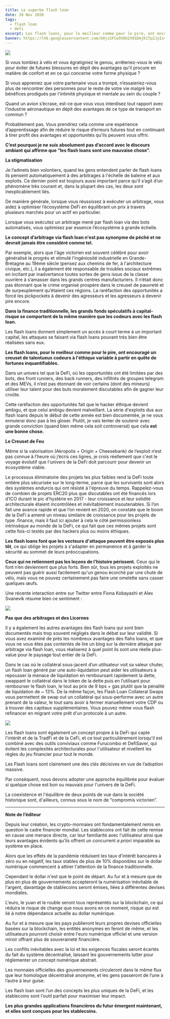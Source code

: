 ```yaml
---
title: Le superbe flash loan
date: 20 Nov 2020
tags:
  - flash loan
  - defi
excerpt: Les flash loans, pour le meilleur comme pour le pire, ont encouragé un creuset de talentueux codeurs à l'éthique variable à partir en quête de fortunes inquantifiables. Le concept d’arbitrage via flash loan n'est pas synonyme de péché et ne devrait jamais être considéré comme tel.
banner: https://lh6.googleusercontent.com/b9jz2FCw5hOUIX91DmjK1Tp2JyIxvNNJlLLZJZy9JI0pbaBboRtdh2ZHuCOeQPgbi8u08S16ChAcqBajF7G2AgbYiCcjTHWBqt_VIrNjakdr7aw34yLonJAWTq3iY9_2_K8tChYO
---
```


![](https://lh6.googleusercontent.com/b9jz2FCw5hOUIX91DmjK1Tp2JyIxvNNJlLLZJZy9JI0pbaBboRtdh2ZHuCOeQPgbi8u08S16ChAcqBajF7G2AgbYiCcjTHWBqt_VIrNjakdr7aw34yLonJAWTq3iY9_2_K8tChYO)

Si vous tombiez à vélo et vous égratigniez le genou, arrêteriez-vous le vélo pour éviter de futures blessures en dépit des avantages qu'il procure en matière de confort et en ce qui concerne votre forme physique ?

Si vous appreniez que votre partenaire vous a trompé, n’essaieriez-vous plus de rencontrer des personnes pour le reste de votre vie malgré les bénéfices prodigués par l'intimité physique et mentale au sein du couple ?

Quand un avion s’écrase, est-ce que vous vous interdisez tout rapport avec l’industrie aéronautique en dépit des avantages de ce type de transport en commun ?

Probablement pas. Vous prendriez cela comme une expérience d’apprentissage afin de réduire le risque d’erreurs futures tout en continuant à tirer profit des avantages et opportunités qu'ils peuvent vous offrir. 

**C’est pourquoi je ne suis absolument pas d’accord avec le discours ambiant qui affirme que “les flash loans sont une mauvaise chose”.**

**La stigmatisation**

Je l’admets bien volontiers, quand les gens entendent parler de flash loans ils pensent automatiquement à des arbitrages à l'échelle de baleine et aux exploits. Ce dernier point est toujours aussi important parce qu’il s’agit d’un phénomène très courant et, dans la plupart des cas, les deux sont inexplicablement liés. 

De manière générale, lorsque vous réussissez à exécuter un arbitrage, vous aidez à optimiser l’écosystème DeFi en équilibrant un prix à travers plusieurs marchés pour un actif en particulier. 

Lorsque vous exécutez un arbitrage mené par flash loan via des bots automatisés, vous optimisez par essence l’écosystème à grande échelle.

**Le concept d’arbitrage via flash loan n'est pas synonyme de péché et ne devrait jamais être considéré comme tel.**

Par exemple, alors que l'âge victorien est souvent célébré pour avoir généralisé le progrès et stimulé l'ingéniosité industrielle en Grande-Bretagne au 19ème siècle (pensez aux chemins de fer, à l'architecture civique, etc.), il a également été  responsable de troubles sociaux extrêmes en incitant par inadvertance toutes sortes de gens issus de la classe ouvrière à s’amasser dans les grands centres manufacturiers. Il n’était donc pas étonnant que le crime organisé prospère dans le creuset de pauvreté et de surpeuplement qu’étaient ces régions. La raréfaction des opportunités a forcé les pickpockets à devenir des agresseurs et les agresseurs à devenir pire encore.

**Dans la finance traditionnelle, les grands fonds spéculatifs à capital-risque se comportent de la même manière que les codeurs avec les flash loan.**

Les flash loans donnent simplement un accès à court terme à un important capital, les attaques se faisant via flash loans pouvant très bien être réalisées sans eux. 

**Les flash loans, pour le meilleur comme pour le pire, ont encouragé un creuset de talentueux codeurs à l'éthique variable à partir en quête de fortunes inquantifiables.**

Dans un univers tel que la DeFi, où les opportunités ont été limitées par des bots, des front runners, des back runners, des infiltrés de groupes telegram et des MEVs, il n’est pas étonnant de voir certains (dont des mineurs) utiliser leur talent pour des buts moralement discutables afin de gagner leur croûte. 

Cette raréfaction des opportunités fait que le hacker éthique devient ambigu, et que celui ambigu devient malveillant. La série d'exploits dus aux flash loans depuis le début de cette année est bien documentée, je ne vous ennuierai donc pas à les gloser. Plutôt, je vais tenter de soutenir avec grande conviction (quand bien même cela soit controversé) que cela **est une bonne chose.**

**Le Creuset de Feu**

Même si la valorisation (Akropolis + Origin + Cheesebank) de l’exploit n’est pas connue à l’heure où j’écris ces lignes, je crois réellement que c'est le voyage évolutif que l'univers de la DeFi doit parcourir pour devenir un écosystème viable.

Le processus éliminatoire des projets les plus faibles rend la DeFi toute entière plus sécurisée sur le long-terme, parce que les survivants sont alors des systèmes endurcis qui ont résisté à l'épreuve du temps. Rappelez-vous de combien de projets ERC20 plus que discutables ont été financés lors d’ICO durant le pic d’hystérie en 2017 - leur croissance et leur solidité architecturale étaient incontrôlées et inévitablement insoutenables. Si l’on fait une avance rapide et que l’on revient en 2020, on constate que le boom de la DeFi a amené un niveau similaire de croissance pour les projets de type .finance, mais il faut ici ajouter à cela le côté permissionless intrinsèque au monde de la DeFi, ce qui fait que ces mêmes projets sont cette fois-ci testés par des hackers plus ou moins éthiques.

**Les flash loans font que les vecteurs d'attaque peuvent être exposés plus tôt**, ce qui oblige les projets à s'adapter en permanence et à garder la sécurité au sommet de leurs préoccupations. 

**Ceux qui ne retiennent pas les leçons de l’histoire périssent.** Ceux qui le font n’en deviennent que plus forts. Bien sûr, tous les projets exploités ne peuvent pas guérir aussi facilement qu'un genou écorché par une chute de vélo, mais vous ne pouvez certainement pas faire une omelette sans casser quelques œufs.  

Une récente interaction entre sur Twitter entre Fiona Kobayashi et Alex Svanevik résume bien ce sentiment :

![](https://lh3.googleusercontent.com/HhbiRxCTYHawz55Axzs9IE7QZ36ydcWk6ws-p7uyjJ0wy09qz3Bpdn7tG-jsXQoY6VjdJWpBcs-tSA--2PfIvmjbBx-Mi5CXF9ZCPgJe3ofrGbV_GLPXIxmHB69RxJL362U4Qtzu)

**Pas que des arbitrages et des Licornes**

Il y a également les autres avantages des flash loans qui sont bien documentés mais trop souvent négligés dans le débat sur leur validité. Si vous avez examiné de près les nombreux avantages des flahs loans, et que vous ne vous êtes pas contentés de lire un blog sur la dernière attaque par arbitrage via flash loan, vous réaliserez à quel point ils sont une réelle plus-value pour le paysage tout entier de la DeFi.

Dans le cas où le collatéral sous-jacent d’un utilisateur voit sa valeur chuter, un flash loan généré par une auto-liquidation peut aider les utilisateurs à repousser la menace de liquidation en remboursant rapidement la dette, swappant le collatéral dans le token de la dette puis en l’utilisant pour rembourser le flash loan, le tout au prix de 9 bps + gas plutôt que la pénalité de liquidation de ~ 13%. De la même façon, les Flash Loan Collateral Swaps vous permettent de swap out un collatéral qui sous-performe avec un autre prenant de la valeur, le tout sans avoir à fermer manuellement votre CDP ou à trouver des capitaux supplémentaires. Vous pouvez même vous flash refinancer en migrant votre prêt d'un protocole à un autre.

![](https://lh6.googleusercontent.com/5vTzP6hrXR2eUIo1H-USagqXAnGO7MPf5YZtwTDxizfrehAjJElAoOHHmjFpmlZXfTI6xj82o2bSIt43kVPAFJhLMX1Af7hL9uk8SlmVgQjgg527sYCGba-hBfA4KLsegprPx2F3)

Les flash loans sont également un concept propre à la DeFi qui capte l'intérêt et de la TradFi et de la CeFi, et ce tout particulièrement lorsqu'il est combiné avec des outils conviviaux comme Furucombo et DefiSaver, qui évitent les complexités architecturales pour l'utilisateur et nivellent les règles du jeu financier pour tout le monde. 

Les Flash loans sont clairement une des clés décisives en vue de l’adoption massive.

Par conséquent, nous devons adopter une approche équilibrée pour évaluer si quelque chose est bon ou mauvais pour l'univers de la DeFi.

La coexistence et l'équilibre de deux points de vue dans la société historique sont, d'ailleurs, connus sous le nom de “compromis victorien”.

---

**Note de l’éditeur**

Depuis leur création, les crypto-monnaies ont fondamentalement remis en question le cadre financier mondial. Les stablecoins ont fait de cette remise en cause une menace directe, car leur familiarité avec l'utilisateur ainsi que leurs avantages évidents qu’ils offrent un concurrent _a priori_ imparable au système en place.

Alors que les effets de la pandémie réduisent les taux d'intérêt bancaires à zéro ou en négatif, les taux stables de plus de 10%  disponibles sur le dollar numérique commencent à attirer l'attention de la finance traditionnelle.

Cependant le dollar n'est que le point de départ. Au fur et à mesure que de plus en plus de gouvernements accepteront la numérisation inévitable de l'argent, davantage de stablecoins seront émises, liées à différentes devises mondiales.

L'euro, le yuan et le rouble seront tous représentés sur la blockchain, ce qui réduira le risque de change que nous avons en ce moment, risque qui est lié à notre dépendance actuelle au dollar numérique.

Au fur et à mesure que les pays publieront leurs propres devises officielles basées sur la blockchain, les entités anonymes en feront de même, et les utilisateurs pourront choisir entre l'euro numérique officiel et une version miroir offrant plus de souveraineté financière.

Les conflits inévitables avec la loi et les exigences fiscales seront écartés du fait du système décentralisé, laissant les gouvernements lutter pour réglementer un concept numérique abstrait.

Les monnaies officielles des gouvernements circuleront dans le même flux que leur homologue décentralisé anonyme, et les gens passeront de l’une à l’autre à leur guise.

Les flash loan sont l’un des concepts les plus uniques de la DeFi, et les stablecoins sont l'outil parfait pour maximiser leur impact.

**Les plus grandes applications financières du futur émergent maintenant, et elles sont conçues pour les stablecoins.**
